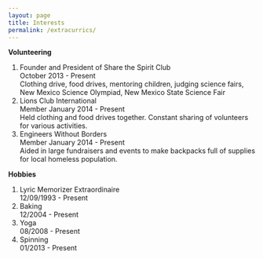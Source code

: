 ```yaml
---
layout: page
title: Interests
permalink: /extracurrics/
---
```

  
**Volunteering**  
1. Founder and President of Share the Spirit Club  
October 2013 - Present  
Clothing drive, food drives, mentoring children, judging science fairs,
New Mexico Science Olympiad, New Mexico State Science Fair  
2. Lions Club International  
Member January 2014 - Present  
Held clothing and food drives together. Constant sharing of volunteers
for various activities.    
3. Engineers Without Borders  
Member January 2014 - Present  
Aided in large fundraisers and events to make backpacks full of supplies
for local homeless population.  

**Hobbies**  
1. Lyric Memorizer Extraordinaire  
12/09/1993 - Present  
2. Baking  
12/2004 - Present    
3. Yoga  
08/2008 - Present     
4. Spinning  
01/2013 - Present  
 



